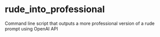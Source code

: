 # rude_into_professional
Command line script that outputs a more professional version of a rude prompt using OpenAI API
